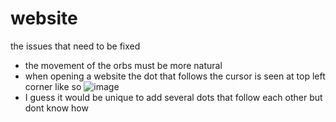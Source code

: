 # website

the issues that need to be fixed 
- the movement of the orbs must be more natural
- when opening a website the dot that follows the cursor is seen at top left corner like so ![image](https://github.com/Retr0-dot-cpp/website/assets/96971387/e10fcc94-0748-4e58-8afd-d5097abdb556)
- I guess it would be unique to add several dots that follow each other but dont know how
